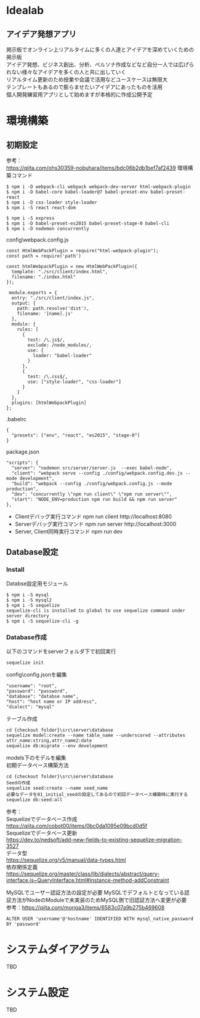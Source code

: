 # Idealab
## アイデア発想アプリ  
掲示板でオンライン上リアルタイムに多くの人達とアイデアを深めていくための掲示板  
アイデア発想、ビジネス創出、分析、ペルソナ作成などなど自分一人では広げられない様々なアイデアを多くの人と共に出していく  
リアルタイム更新のため授業や会議で活用などユースケースは無限大  
テンプレートもあるので膨らませたいアイデアにあったものを活用  
個人開発練習用アプリとして始めますが本格的に作成公開予定

# 環境構築
## 初期設定
参考：  
<https://qiita.com/ohs30359-nobuhara/items/bdc06b2db1bef7af2439>
環境構築コマンド
```
$ npm i -D webpack-cli webpack webpack-dev-server html-webpack-plugin
$ npm i -D babel-core babel-loader@7 babel-preset-env babel-preset-react  
$ npm i -D css-loader style-loader
$ npm i -S react react-dom

$ npm i -S express
$ npm i -D babel-preset-es2015 babel-preset-stage-0 babel-cli
$ npm i -D nodemon concurrently
```

config\webpack.config.js
```
const HtmlWebPackPlugin = require("html-webpack-plugin");
const path = require('path')
```

```
const htmlWebpackPlugin = new HtmlWebPackPlugin({
  template: "./src/client/index.html",
  filename: "./index.html"
});
```

```
 module.exports = {
  entry: "./src/client/index.js",
  output: {
    path: path.resolve('dist'),
    filename: '[name].js'
  },
  module: {
    rules: [
      {
        test: /\.js$/,
        exclude: /node_modules/,
        use: {
          loader: "babel-loader"
        }
      },
      {
        test: /\.css$/,
        use: ["style-loader", "css-loader"]
      }
    ]
  },
  plugins: [htmlWebpackPlugin]
}; 
```

.babelrc
```
{
  "presets": ["env", "react", "es2015", "stage-0"]
}
```

package.json
```
"scripts": {
  "server": "nodemon src/server/server.js  --exec babel-node",
  "client": "webpack serve --config ./config/webpack.config.dev.js --mode development",
  "build": "webpack --config ./config/webpack.config.js --mode production",
  "dev": "concurrently \"npm run client\" \"npm run server\"",
  "start": "NODE_ENV=production npm run build && npm run server"
},
```

* Clientデバッグ実行コマンド
  npm run client
  http://localhost:8080
* Serverデバッグ実行コマンド
  npm run server
  http://localhost:3000
* Server, Client同時実行コマンド
  npm run dev

## Database設定
### Install
Databse設定用モジュール
```
$ npm i -S mysql
$ npm i -S mysql2
$ npm i -S sequelize
sequelize-cli is installed to global to use sequelize command under server directory
$ npm i -S sequelize-cli -g
```
### Database作成
以下のコマンドをserverフォルダ下で初回実行
```
sequelize init
```
config\config.jsonを編集
```
"username": "root",
"password": "password",
"database": "databse name",
"host": "host name or IP address",
"dialect": "mysql"
```
テーブル作成
```
cd {checkout folder}\src\server\database
sequelize model:create --name table_name --underscored --attributes attr_name:string,attr_name2:date
sequelize db:migrate --env development
```
models下のモデルを編集  
初期データベース構築方法  
```
cd {checkout folder}\src\server\database
Seedの作成  
sequelize seed:create --name seed_name
必要なデータを01_initial_seedの設定してあるので初回データベース構築時に実行する  
sequelize db:seed:all
```

参考：  
Sequelizeでデータベース作成  
https://qiita.com/cobot00/items/0bc0da1095e09bcd0d5f  
Sequelizeでデータベース更新  
https://dev.to/nedsoft/add-new-fields-to-existing-sequelize-migration-3527  
データ型  
https://sequelize.org/v5/manual/data-types.html  
依存関係定義  
https://sequelize.org/master/class/lib/dialects/abstract/query-interface.js~QueryInterface.html#instance-method-addConstraint  

MySQLでユーザー認証方法の設定が必要
MySQLでデフォルトとなっている認証方法がNodeのModuleで未実装のためMySQL側で旧認証方法へ変更が必要  
参考：https://qiita.com/monga3/items/6583c07a9b275b469608
```
ALTER USER 'username'@'hostname' IDENTIFIED WITH mysql_native_password BY 'password'
```

# システムダイアグラム
TBD

# システム設定
TBD


